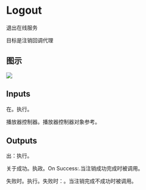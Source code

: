 # Logout

退出在线服务

目标是注销回调代理

## 图示

![]($-20221218-20162814.png)

## Inputs

在。执行。

播放器控制器。播放器控制器对象参考。  

## Outputs

出：执行。

关于成功。执政。On Success:.当注销成功完成时被调用。

失败时。执行。失败时：。当注销完成不成功时被调用。
